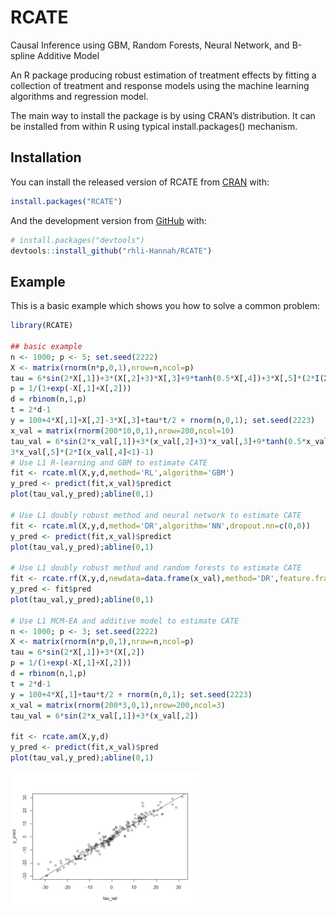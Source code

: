 
<!-- README.md is generated from README.Rmd. Please edit that file -->

# RCATE

<!-- badges: start -->

<!-- badges: end -->

Causal Inference using GBM, Random Forests, Neural Network, and B-spline
Additive Model

An R package producing robust estimation of treatment effects by fitting
a collection of treatment and response models using the machine learning
algorithms and regression model.

The main way to install the package is by using CRAN’s distribution. It
can be installed from within R using typical install.packages()
mechanism.

## Installation

You can install the released version of RCATE from
[CRAN](https://CRAN.R-project.org) with:

``` r
install.packages("RCATE")
```

And the development version from [GitHub](https://github.com/) with:

``` r
# install.packages("devtools")
devtools::install_github("rhli-Hannah/RCATE")
```

## Example

This is a basic example which shows you how to solve a common problem:

``` r
library(RCATE)

## basic example
n <- 1000; p <- 5; set.seed(2222)
X <- matrix(rnorm(n*p,0,1),nrow=n,ncol=p)
tau = 6*sin(2*X[,1])+3*(X[,2]+3)*X[,3]+9*tanh(0.5*X[,4])+3*X[,5]*(2*I(X[,4]<1)-1)
p = 1/(1+exp(-X[,1]+X[,2]))
d = rbinom(n,1,p)
t = 2*d-1
y = 100+4*X[,1]+X[,2]-3*X[,3]+tau*t/2 + rnorm(n,0,1); set.seed(2223)
x_val = matrix(rnorm(200*10,0,1),nrow=200,ncol=10)
tau_val = 6*sin(2*x_val[,1])+3*(x_val[,2]+3)*x_val[,3]+9*tanh(0.5*x_val[,4])+
3*x_val[,5]*(2*I(x_val[,4]<1)-1)
# Use L1 R-learning and GBM to estimate CATE
fit <- rcate.ml(X,y,d,method='RL',algorithm='GBM')
y_pred <- predict(fit,x_val)$predict
plot(tau_val,y_pred);abline(0,1)

# Use L1 doubly robust method and neural network to estimate CATE
fit <- rcate.ml(X,y,d,method='DR',algorithm='NN',dropout.nn=c(0,0))
y_pred <- predict(fit,x_val)$predict
plot(tau_val,y_pred);abline(0,1)
 
# Use L1 doubly robust method and random forests to estimate CATE
fit <- rcate.rf(X,y,d,newdata=data.frame(x_val),method='DR',feature.frac = 0.8, minnodes = 5)
y_pred <- fit$pred
plot(tau_val,y_pred);abline(0,1)

# Use L1 MCM-EA and additive model to estimate CATE
n <- 1000; p <- 3; set.seed(2222)
X <- matrix(rnorm(n*p,0,1),nrow=n,ncol=p)
tau = 6*sin(2*X[,1])+3*(X[,2])
p = 1/(1+exp(-X[,1]+X[,2]))
d = rbinom(n,1,p)
t = 2*d-1
y = 100+4*X[,1]+tau*t/2 + rnorm(n,0,1); set.seed(2223)
x_val = matrix(rnorm(200*3,0,1),nrow=200,ncol=3)
tau_val = 6*sin(2*x_val[,1])+3*(x_val[,2])

fit <- rcate.am(X,y,d)
y_pred <- predict(fit,x_val)$pred
plot(tau_val,y_pred);abline(0,1)
```

<img src="man/figures/README-example-1.png" width="60%" />

